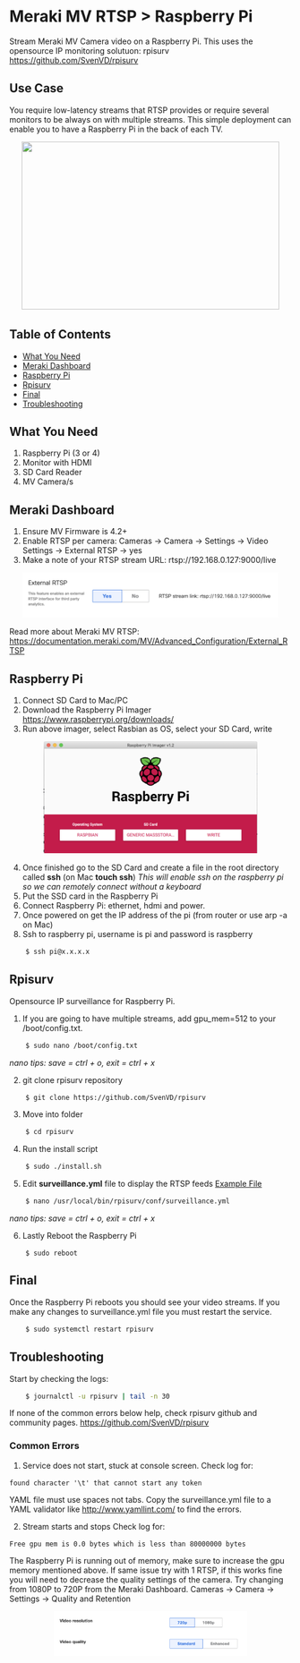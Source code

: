 # Meraki MV RTSP > Raspberry Pi

Stream Meraki MV Camera video on a Raspberry Pi. This uses the opensource IP monitoring solutuon: rpisurv https://github.com/SvenVD/rpisurv

## Use Case
You require low-latency streams that RTSP provides or require several monitors to be always on with multiple streams. This simple deployment can enable you to have a Raspberry Pi in the back of each TV.

<p align="center">
  <img width="460" height="300" src="https://github.com/benbenbenbenbenbenbenbenbenben/meraki-mv-rtsp-raspberrypi/blob/master/preview.jpg?raw=true">
</p>

## Table of Contents
- [What You Need](#what-you-need)
- [Meraki Dashboard](#meraki-dashboard)
- [Raspberry Pi](#raspberry-pi)
- [Rpisurv](#rpisurv)
- [Final](#final)
- [Troubleshooting](#troubleshooting)

## What You Need
1. Raspberry Pi (3 or 4)
2. Monitor with HDMI
3. SD Card Reader
4. MV Camera/s

## Meraki Dashboard
1. Ensure MV Firmware is 4.2+
2. Enable RTSP per camera: Cameras -> Camera -> Settings -> Video Settings -> External RTSP -> yes
3. Make a note of your RTSP stream URL: rtsp://192.168.0.127:9000/live

<p align="center">
  <img height="80" src="https://github.com/benbenbenbenbenbenbenbenbenben/meraki-mv-rtsp-raspberrypi/blob/master/rtsp.png?raw=true">
</p>

Read more about Meraki MV RTSP:
https://documentation.meraki.com/MV/Advanced_Configuration/External_RTSP

## Raspberry Pi
1. Connect SD Card to Mac/PC
2. Download the Raspberry Pi Imager
        https://www.raspberrypi.org/downloads/
3. Run above imager, select Rasbian as OS, select your SD Card, write
<p align="center">
  <img height="200" src="https://github.com/benbenbenbenbenbenbenbenbenben/meraki-mv-rtsp-raspberrypi/blob/master/imager.png?raw=true">
</p>

4. Once finished go to the SD Card and create a file in the root directory called **ssh** (on Mac **touch ssh**)
        *This will enable ssh on the raspberry pi so we can remotely connect without a keyboard*
5. Put the SSD card in the Raspberry Pi
6. Connect Raspberry Pi: ethernet, hdmi and power.
7. Once powered on get the IP address of the pi (from router or use arp -a on Mac)
8. Ssh to raspberry pi, username is pi and password is raspberry
```bash
    $ ssh pi@x.x.x.x
```

## Rpisurv
Opensource IP surveillance for Raspberry Pi.

1. If you are going to have multiple streams, add gpu_mem=512 to your /boot/config.txt.
```bash
    $ sudo nano /boot/config.txt
```
*nano tips: save = ctrl + o, exit = ctrl + x*

2. git clone rpisurv repository
```bash
    $ git clone https://github.com/SvenVD/rpisurv
```
3. Move into folder 
```bash
    $ cd rpisurv
```
4. Run the install script
```bash
    $ sudo ./install.sh
```
5. Edit **surveillance.yml** file to display the RTSP feeds [Example File](https://github.com/benbenbenbenbenbenbenbenbenben/meraki-mv-rtsp-raspberrypi/blob/master/surveillance.yml)
```bash
    $ nano /usr/local/bin/rpisurv/conf/surveillance.yml 
```
*nano tips: save = ctrl + o, exit = ctrl + x*

6. Lastly Reboot the Raspberry Pi
```bas
    $ sudo reboot
```

## Final
Once the Raspberry Pi reboots you should see your video streams. 
If you make any changes to surveillance.yml file you must restart the service.
```bash
    $ sudo systemctl restart rpisurv
```

## Troubleshooting
Start by checking the logs:
```bash
    $ journalctl -u rpisurv | tail -n 30
```
If none of the common errors below help, check rpisurv github and community pages.
https://github.com/SvenVD/rpisurv

### Common Errors
1. Service does not start, stuck at console screen.
Check log for:
```
found character '\t' that cannot start any token
```
YAML file must use spaces not tabs. Copy the surveillance.yml file to a YAML validator like http://www.yamllint.com/ to find the errors.

2. Stream starts and stops
Check log for:
```
Free gpu mem is 0.0 bytes which is less than 80000000 bytes
```
The Raspberry Pi is running out of memory, make sure to increase the gpu memory mentioned above.
If same issue try with 1 RTSP, if this works fine you will need to decrease the quality settings of the camera.
Try changing from 1080P to 720P from the Meraki Dashboard.
Cameras -> Camera -> Settings -> Quality and Retention
<p align="center">
  <img height="80" src="https://github.com/benbenbenbenbenbenbenbenbenben/meraki-mv-rtsp-raspberrypi/blob/master/quality.png?raw=true">
</p>
